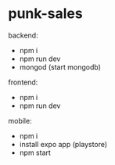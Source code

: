 # punk-sales

backend:
- npm i
- npm run dev
- mongod (start mongodb)

frontend:
- npm i
- npm run dev

mobile:
- npm i
- install expo app (playstore)
- npm start
